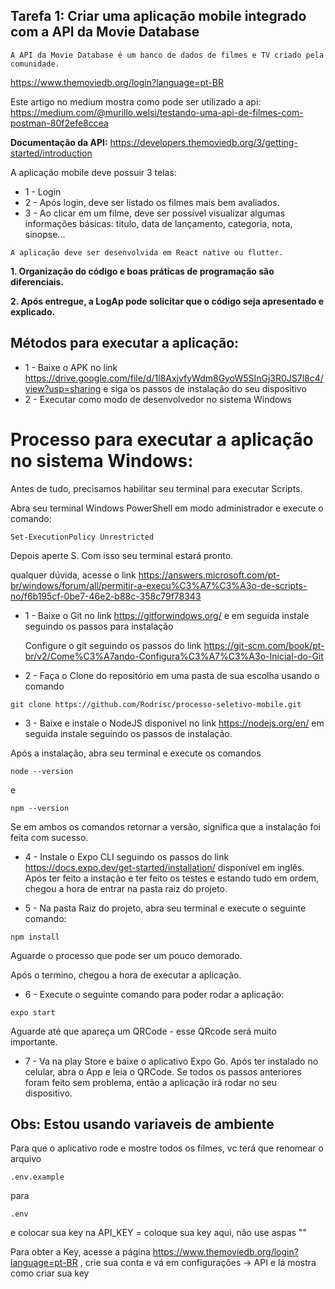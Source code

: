 ## Tarefa 1: Criar uma aplicação mobile integrado com a API da Movie Database 


```
A API da Movie Database é um banco de dados de filmes e TV criado pela comunidade.
```

https://www.themoviedb.org/login?language=pt-BR

Este artigo no medium mostra como pode ser utilizado a api: https://medium.com/@murillo.welsi/testando-uma-api-de-filmes-com-postman-80f2efe8ccea

**Documentação da API:** https://developers.themoviedb.org/3/getting-started/introduction

A aplicação mobile deve possuir 3 telas: 

* 1 - Login 
* 2 - Após login, deve ser listado os filmes mais bem avaliados.
* 3 - Ao clicar em um filme, deve ser possível visualizar algumas informações básicas: titulo, data de lançamento, categoria, nota, sinopse...

```
A aplicação deve ser desenvolvida em React native ou flutter.
```

**1. Organização do código e boas práticas de programação são diferenciais.**

**2. Após entregue, a LogAp pode solicitar que o código seja apresentado e
explicado.**


##

## Métodos para executar a aplicação:

* 1 - Baixe o APK no link https://drive.google.com/file/d/1l8AxjvfyWdm8GyoW5SInGj3R0JS7l8c4/view?usp=sharing e siga os passos de instalação do seu dispositivo
* 2 - Executar como modo de desenvolvedor no sistema Windows

##

# Processo para executar a aplicação no sistema Windows:

Antes de tudo, precisamos habilitar seu terminal para executar Scripts.

Abra seu terminal Windows PowerShell em modo administrador e execute o comando:

```
Set-ExecutionPolicy Unrestricted
```

Depois aperte S. Com isso seu terminal estará pronto.

qualquer dúvida, acesse o link https://answers.microsoft.com/pt-br/windows/forum/all/permitir-a-execu%C3%A7%C3%A3o-de-scripts-no/f6b195cf-0be7-46e2-b88c-358c79f78343

* 1 - Baixe o Git no link https://gitforwindows.org/ e em seguida instale seguindo os passos para instalação

  Configure o git seguindo os passos do link https://git-scm.com/book/pt-br/v2/Come%C3%A7ando-Configura%C3%A7%C3%A3o-Inicial-do-Git
  
* 2 - Faça o Clone do repositório em uma pasta de sua escolha usando o comando 
```
git clone https://github.com/Rodrisc/processo-seletivo-mobile.git
```

* 3 - Baixe e instale o NodeJS disponivel no link https://nodejs.org/en/ em seguida instale seguindo os passos de instalação.

Após a instalação, abra seu terminal e execute os comandos <br/>
```
node --version
```
e 

```
npm --version
```

Se em ambos os comandos retornar a versão, significa que a instalação foi feita com sucesso.

* 4 - Instale o Expo CLI seguindo os passos do link https://docs.expo.dev/get-started/installation/ disponível em inglês.
Após ter feito a instação e ter feito os testes e estando tudo em ordem, chegou a hora de entrar na pasta raiz do projeto.

* 5 - Na pasta Raiz do projeto, abra seu terminal e execute o seguinte comando:
```
npm install
```

Aguarde o processo que pode ser um pouco demorado.

Após o termino, chegou a hora de executar a aplicação.

* 6 - Execute o seguinte comando para poder rodar a aplicação:
```
expo start
```

Aguarde até que apareça um QRCode -  esse QRcode será muito importante.

* 7 - Va na play Store e baixe o aplicativo Expo Go.
Após ter instalado no celular, abra o App e leia o QRCode.
Se todos os passos anteriores foram feito sem problema, então a aplicação irá rodar no seu dispositivo.

## Obs: Estou usando variaveis de ambiente

Para que o aplicativo rode e mostre todos os filmes, vc terá que renomear o arquivo

```
.env.example
```
 para
```
.env
```

e colocar sua key na API_KEY = coloque sua key aqui, não use aspas ""

Para obter a Key, acesse a página https://www.themoviedb.org/login?language=pt-BR , crie sua conta e vá em configurações -> API e lá mostra como criar sua key
